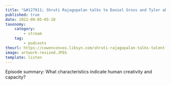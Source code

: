 ```yaml
---
title: "&#127911; Shruti Rajagopalan talks to Daniel Gross and Tyler about Identifying and Predicting Talent"
published: true
date: 2022-09-05-05-10
taxonomy:
    category:
        - stream
    tag:
        - podcasts
theurl: https://cowenconvos.libsyn.com/shruti-rajagopalan-talks-talent-with-daniel-gross-and-tyler
image: artwork-resized.JPEG
template: listen
---
```


Episode summary: What characteristics indicate human creativity and capacity?
